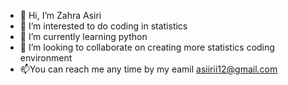 - 👋 Hi, I’m Zahra Asiri
- 👀 I’m interested to do coding in statistics 
- 🌱 I’m currently learning python
- 💞️ I’m looking to collaborate on creating more statistics coding environment
- 📫You can reach me any time by my eamil asiirii12@gmail.com 

<!---
zasiri/zasiri is a ✨ special ✨ repository because its `README.md` (this file) appears on your GitHub profile.
You can click the Preview link to take a look at your changes.
--->
